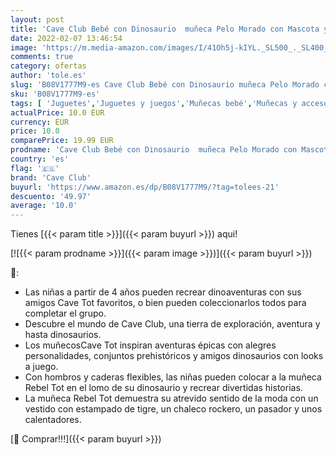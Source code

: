 ```yaml
---
layout: post
title: 'Cave Club Bebé con Dinosaurio  muñeca Pelo Morado con Mascota y Accesorios  Juguete para niñas y niños +4 años  Mattel GXP24 '
date: 2022-02-07 13:46:54
image: 'https://m.media-amazon.com/images/I/41Oh5j-kIYL._SL500_._SL400_.jpg'
comments: true
category: ofertas
author: 'tole.es'
slug: 'B08V1777M9-es Cave Club Bebé con Dinosaurio muñeca Pelo Morado con...'
sku: 'B08V1777M9-es'
tags: [ 'Juguetes','Juguetes y juegos','Muñecas bebé','Muñecas y accesorios','bebé','cave club', ]
actualPrice: 10.0 EUR
currency: EUR
price: 10.0
comparePrice: 19.99 EUR
prodname: 'Cave Club Bebé con Dinosaurio  muñeca Pelo Morado con Mascota y Accesorios  Juguete para niñas y niños +4 años  Mattel GXP24 '
country: 'es'
flag: '🇪🇸'
brand: 'Cave Club'
buyurl: 'https://www.amazon.es/dp/B08V1777M9/?tag=tolees-21'
descuento: '49.97'
average: '10.0'
---
```


Tienes [{{< param title >}}]({{< param buyurl >}}) aqui!

[![{{< param prodname >}}]({{< param image >}})]({{< param buyurl >}})

🔎:

- Las niñas a partir de 4 años pueden recrear dinoaventuras con sus amigos Cave Tot favoritos, o bien pueden coleccionarlos todos para completar el grupo.
- Descubre el mundo de Cave Club, una tierra de exploración, aventura y hasta dinosaurios.
- Los muñecosCave Tot inspiran aventuras épicas con alegres personalidades, conjuntos prehistóricos y amigos dinosaurios con looks a juego.
- Con hombros y caderas flexibles, las niñas pueden colocar a la muñeca Rebel Tot en el lomo de su dinosaurio y recrear divertidas historias.
- La muñeca Rebel Tot demuestra su atrevido sentido de la moda con un vestido con estampado de tigre, un chaleco rockero, un pasador y unos calentadores.

[🛒 Comprar!!!]({{< param buyurl >}})

